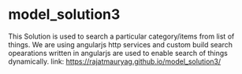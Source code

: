 # model_solution3
This Solution is used to search a particular category/items from list of things.
We are using angularjs http services and custom build search opearations written in angularjs are used to enable search of things dynamically.
link: https://rajatmauryag.github.io/model_solution3/

